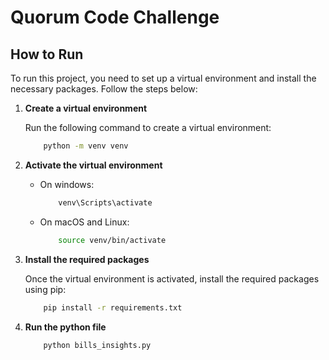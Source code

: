 # Quorum Code Challenge

## How to Run

To run this project, you need to set up a virtual environment and install the necessary packages. Follow the steps below:

1. **Create a virtual environment**

   Run the following command to create a virtual environment:

    ```bash
        python -m venv venv
    ```

2. **Activate the virtual environment**

    - On windows:
        ```bash
            venv\Scripts\activate
        ```
    
    - On macOS and Linux:
        ```bash
            source venv/bin/activate
        ```

3. **Install the required packages**

    Once the virtual environment is activated, install the required packages using pip:

    ```bash
        pip install -r requirements.txt
    ```

4. **Run the python file**
   ```bash
       python bills_insights.py
    ``` 